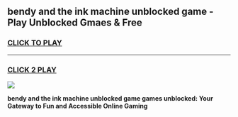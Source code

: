 
## bendy and the ink machine unblocked game - Play Unblocked Gmaes & Free
<h3>
<a href="https://news.freeplayer.one?title=bendy_and_the_ink_machine_unblocked_game&ref=23F">CLICK TO PLAY</a></h3>
<hr>

<h3>
<a href="https://news.freeplayer.one?title=bendy_and_the_ink_machine_unblocked_game&ref=23F">CLICK 2 PLAY</a>
  
</h3>

<a href="https://news.freeplayer.one?title=bendy_and_the_ink_machine_unblocked_game&ref=23F/"><img src="https://clearcache.store/games.png"></a>


**bendy and the ink machine unblocked game games unblocked: Your Gateway to Fun and Accessible Online Gaming**
